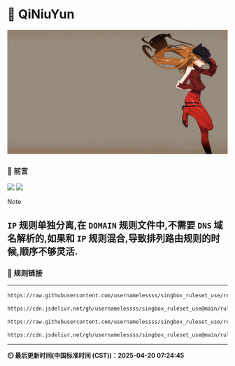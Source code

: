 
# 🧸 QiNiuYun
![](https://raw.githubusercontent.com/usernamelessss/picture-bed/main/images/202504042256831.jpg)
### 📣 前言
![](https://shields.io/badge/-移除重复规则-ff69b4) ![](https://shields.io/badge/-IP&nbsp;规则单独存放不与&nbsp;DOMAIN&nbsp;等混合-green)
> [!NOTE]
**`IP` 规则单独分离,在 `DOMAIN` 规则文件中,不需要 `DNS` 域名解析的,如果和 `IP` 规则混合,导致排列路由规则的时候,顺序不够灵活.**
---

###  🔗 规则链接
---

```url
https://raw.githubusercontent.com/usernamelessss/singbox_ruleset_use/refs/heads/main/rule/QiNiuYun/QiNiuYun_No_IP.json
```

```url
https://cdn.jsdelivr.net/gh/usernamelessss/singbox_ruleset_use@main/rule/QiNiuYun/QiNiuYun_No_IP.json
```

```url
https://raw.githubusercontent.com/usernamelessss/singbox_ruleset_use/refs/heads/main/rule/QiNiuYun/QiNiuYun_No_IP.srs
```

```url
https://cdn.jsdelivr.net/gh/usernamelessss/singbox_ruleset_use@main/rule/QiNiuYun/QiNiuYun_No_IP.srs
```

---
**⏲️ 最后更新时间(中国标准时间 (CST))：2025-04-20 07:24:45**